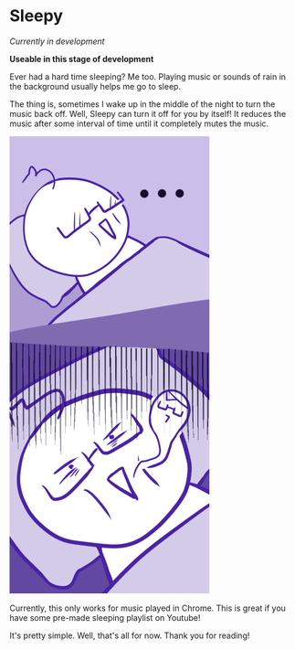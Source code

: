 # Sleepy 
*Currently in development*

**Useable in this stage of development**

Ever had a hard time sleeping? Me too. Playing music or sounds of rain in the background usually helps
me go to sleep. 

The thing is, sometimes I wake up in the middle of the night to turn the music back off.
Well, Sleepy can turn it off for you by itself! It reduces the music after some interval of time until 
it completely mutes the music. 

![Sleepy cartoon](sleepy_cartoon.png)

Currently, this only works for music played in Chrome. This is great if you have some pre-made
sleeping playlist on Youtube!



It's pretty simple. Well, that's all for now. Thank you for reading!

